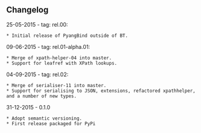 ## Changelog

25-05-2015 - tag: rel.00:
	
	* Initial release of PyangBind outside of BT.

09-06-2015 - tag: rel.01-alpha.01:

	* Merge of xpath-helper-04 into master.
	* Support for leafref with XPath lookups.

04-09-2015 - tag: rel.02:

	* Merge of serialiser-11 into master.
	* Support for serialising to JSON, extensions, refactored xpathhelper, and a number of new types.

	
31-12-2015 - 0.1.0

	* Adopt semantic versioning.
	* First release packaged for PyPi